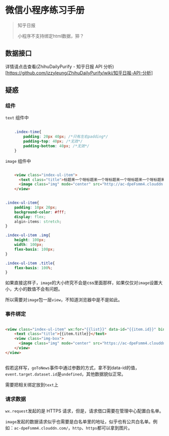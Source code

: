 # 微信小程序练习手册

> 知乎日报
> 
> 小程序不支持绑定html数据，猝？

## 数据接口

详情请点击查看(ZhihuDailyPurify - 知乎日报 API 分析)[https://github.com/izzyleung/ZhihuDailyPurify/wiki/知乎日报-API-分析]

## 疑惑

### 组件

`text` 组件中

``` css
	
	.index-time{
		padding: 20px 40px; /*只有左右padding*/
		padding-top: 40px; /*无效*/
		padding-bottom: 40px; /*无效*/
	}

```

`image` 组件中

``` html

	<view class="index-ul-item">
      <text class="title">标题来一个呀标题来一个呀标题来一个呀标题来一个呀标题来一个呀标题来一个呀</text>
      <image class="img" mode="center" src="http://ac-dpeFsmm4.clouddn.com/dcc1dedffa8d73e6f5c2.jpg"></image>
    </view>

```

``` css
	
.index-ul-item{
	padding: 10px 20px;
	background-color: #fff;
	display: flex;
	algin-items: stretch;
}

.index-ul-item .img{
    height: 100px;
    width: 100px;
    flex-basis: 100px;
}

.index-ul-item .title{
    flex-basis: 100%;
}

```

如果直接这样子，`image`的大小终究不会是css里面那样，如果仅仅对`image`设置大小，大小的数值不会有问题。

所以需要对`image`包一层`view`，不知道浏览器中是不是如此。

### 事件绑定

``` html

<view class="index-ul-item" wx:for="{{list}}" data-id="{{item.id}}" bindtap="goToNews">
    <text class="title">{{item.title}}</text>
    <view class="img-box">
      <image class="img" mode="center" src="https://ac-dpeFsmm4.clouddn.com/dcc1dedffa8d73e6f5c2.jpg"></image>
    </view>
</view>
  
```

假若这样写，`goToNews`事件中通过参数的方式，拿不到data-id的值，`event.target.dataset.id`是`undefined`，其他数据貌似正常。

需要把相关绑定放到`text`上


### 请求数据

`wx.request`发起的是 HTTPS 请求，但是，请求借口需要在管理中心配置白名单。

`image`发起的数据请求似乎也需要是白名单里的地址，似乎也有公共白名单。例如：`ac-dpeFsmm4.clouddn.com/`，`http`、`https`都可以拿到图片。